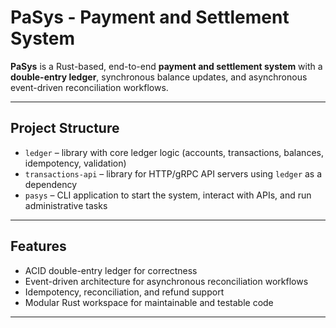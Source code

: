 # PaSys - Payment and Settlement System

**PaSys** is a Rust-based, end-to-end **payment and settlement system** with a **double-entry ledger**, synchronous balance updates, and asynchronous event-driven reconciliation workflows.

---

## Project Structure

- `ledger` – library with core ledger logic (accounts, transactions, balances, idempotency, validation)
- `transactions-api` – library for HTTP/gRPC API servers using `ledger` as a dependency
- `pasys` – CLI application to start the system, interact with APIs, and run administrative tasks

---

## Features

- ACID double-entry ledger for correctness
- Event-driven architecture for asynchronous reconciliation workflows
- Idempotency, reconciliation, and refund support
- Modular Rust workspace for maintainable and testable code

---